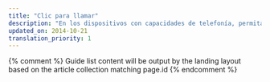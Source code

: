```yaml
---
title: "Clic para llamar"
description: "En los dispositivos con capacidades de telefonía, permita que los usuarios se comuniquen directamente con usted con solo presionar un número de teléfono. Esta función, a menudo, se conoce como clic para llamar."
updated_on: 2014-10-21
translation_priority: 1
---
```


{% comment %}
Guide list content will be output by the landing layout based on the article collection matching page.id
{% endcomment %}
